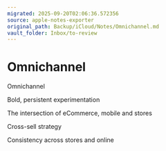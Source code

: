 ```yaml
---
migrated: 2025-09-20T02:06:36.572356
source: apple-notes-exporter
original_path: Backup/iCloud/Notes/Omnichannel.md
vault_folder: Inbox/to-review
---
```

# Omnichannel

Omnichannel 

Bold, persistent experimentation 

The intersection of eCommerce, mobile and stores

Cross-sell strategy 

Consistency across stores and online
